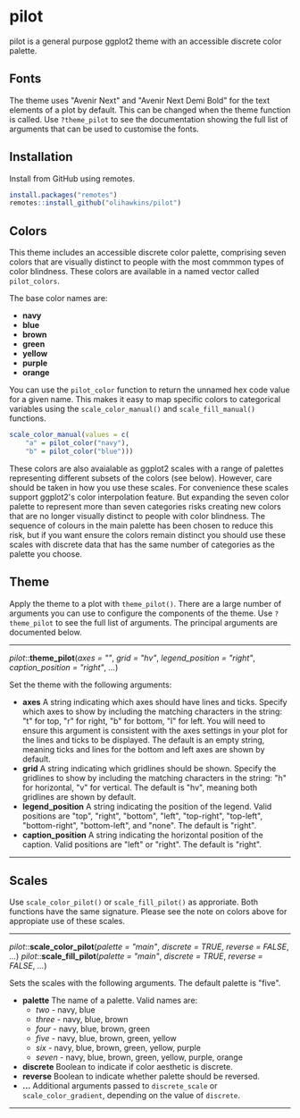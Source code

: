 # pilot

pilot is a general purpose ggplot2 theme with an accessible discrete color palette.

## Fonts

The theme uses "Avenir Next" and "Avenir Next Demi Bold" for the text elements of a plot by default. This can be changed when the theme function is called. Use `?theme_pilot` to see the documentation showing the full list of arguments that can be used to customise the fonts. 

## Installation

Install from GitHub using remotes.

``` r
install.packages("remotes")
remotes::install_github("olihawkins/pilot")
```

## Colors

This theme includes an accessible discrete color palette, comprising seven colors that are visually distinct to people with the most commmon types of color blindness. These colors are available in a named vector called `pilot_colors`.

The base color names are:

* __navy__
* __blue__
* __brown__
* __green__
* __yellow__
* __purple__
* __orange__

You can use the `pilot_color` function to return the unnamed hex code value for a given name. This makes it easy to map specific colors to categorical variables using the `scale_color_manual()` and `scale_fill_manual()` functions.

```r
scale_color_manual(values = c(
    "a" = pilot_color("navy"),
    "b" = pilot_color("blue")))
```

These colors are also avaialable as ggplot2 scales with a range of palettes representing different subsets of the colors (see below). However, care should be taken in how you use these scales. For convenience these scales support ggplot2's color interpolation feature. But expanding the seven color palette to represent more than seven categories risks creating new colors that are no longer visually distinct to people with color blindness. The sequence of colours in the main palette has been chosen to reduce this risk, but if you want ensure the colors remain distinct you should use these scales with discrete data that has the same number of categories as the palette you choose.

## Theme

Apply the theme to a plot with `theme_pilot()`. There are a large number of arguments you can use to configure the components of the theme. Use `?theme_pilot` to see the full list of arguments. The principal arguments are documented below.

---

_pilot_::__theme_pilot__(_axes = ""_, _grid = "hv"_, _legend_position = "right"_, _caption_position = "right"_, _..._)

Set the theme with the following arguments:

* __axes__ A string indicating which axes should have lines and ticks. Specify which axes to show by including the matching characters in the string: "t" for top, "r" for right, "b" for bottom, "l" for left. You will need to ensure this argument is consistent with the axes settings in your plot for the lines and ticks to be displayed. The default is an empty string, meaning ticks and lines for the bottom and left axes are shown by default.
* __grid__ A string indicating which gridlines should be shown. Specify the gridlines to show by including the matching characters in the string: "h" for horizontal, "v" for vertical. The default is "hv", meaning both gridlines are shown by default.
* __legend_position__ A string indicating the position of the legend. Valid positions are "top", "right", "bottom", "left", "top-right", "top-left", "bottom-right", "bottom-left", and "none". The default is "right".
* __caption_position__ A string indicating the horizontal position of the caption. Valid positions are "left" or "right". The default is "right".

---

## Scales

Use `scale_color_pilot()` or `scale_fill_pilot()` as approriate. Both functions have the same signature. Please see the note on colors above for appropiate use of these scales.

---

_pilot_::__scale_color_pilot__(_palette = "main"_, _discrete = TRUE_, _reverse = FALSE_, _..._)
_pilot_::__scale_fill_pilot__(_palette = "main"_, _discrete = TRUE_, _reverse = FALSE_, _..._)

Sets the scales with the following arguments. The default palette is "five".

* __palette__ The name of a palette. Valid names are:
    * _two_ - navy, blue
    * _three_ - navy, blue, brown
    * _four_ - navy, blue, brown, green
    * _five_ - navy, blue, brown, green, yellow
    * _six_ - navy, blue, brown, green, yellow, purple
    * _seven_ - navy, blue, brown, green, yellow, purple, orange
* __discrete__ Boolean to indicate if color aesthetic is discrete.
* __reverse__ Boolean to indicate whether palette should be reversed.
* __...__ Additional arguments passed to `discrete_scale` or `scale_color_gradient`, depending on the value of `discrete`.

---

